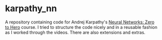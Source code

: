 # karpathy_nn
A repository containing code for Andrej Karpathy's [Neural Networks: Zero to Hero](https://karpathy.ai/zero-to-hero.html) course. I tried to structure the code nicely and in a reusable fashion as I worked through the videos. There are also extensions and extras.
